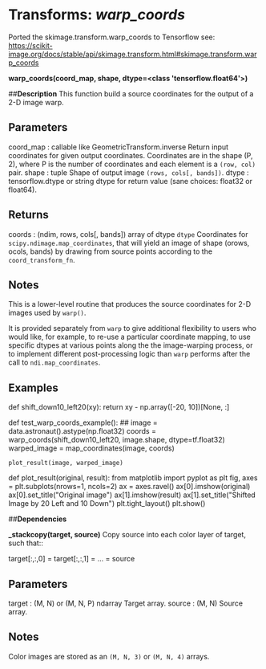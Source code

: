 # Transforms: _**warp_coords**_

Ported the skimage.transform.warp_coords to Tensorflow
see: https://scikit-image.org/docs/stable/api/skimage.transform.html#skimage.transform.warp_coords

**warp_coords(coord_map, shape, dtype=<class 'tensorflow.float64'>)**

##**Description**
This function build a source coordinates for the output of a 2-D image warp.

**Parameters**
----------
coord_map : callable like GeometricTransform.inverse
    Return input coordinates for given output coordinates.
    Coordinates are in the shape (P, 2), where P is the number
    of coordinates and each element is a ``(row, col)`` pair.
shape : tuple
    Shape of output image ``(rows, cols[, bands])``.
dtype : tensorflow.dtype or string
    dtype for return value (sane choices: float32 or float64).

**Returns**
-------
coords : (ndim, rows, cols[, bands]) array of dtype `dtype`
        Coordinates for `scipy.ndimage.map_coordinates`, that will yield
        an image of shape (orows, ocols, bands) by drawing from source
        points according to the `coord_transform_fn`.

**Notes**
-----

This is a lower-level routine that produces the source coordinates for 2-D
images used by `warp()`.

It is provided separately from `warp` to give additional flexibility to
users who would like, for example, to re-use a particular coordinate
mapping, to use specific dtypes at various points along the the
image-warping process, or to implement different post-processing logic
than `warp` performs after the call to `ndi.map_coordinates`.


**Examples**
--------
    
def shift_down10_left20(xy):
    return xy - np.array([-20, 10])[None, :]
    
def test_warp_coords_example():
    ##
    image = data.astronaut().astype(np.float32)
    coords = warp_coords(shift_down10_left20, image.shape, dtype=tf.float32)
    warped_image = map_coordinates(image, coords)
    
    plot_result(image, warped_image)
        
    
def plot_result(original, result):
    from matplotlib import pyplot as plt
    fig, axes = plt.subplots(nrows=1, ncols=2)
    ax = axes.ravel()
    ax[0].imshow(original)
    ax[0].set_title("Original image")
    ax[1].imshow(result)
    ax[1].set_title("Shifted Image by 20 Left and 10 Down")
    plt.tight_layout()
    plt.show()

##**Dependencies**

**_stackcopy(target, source)**
Copy source into each color layer of target, such that::

target[:,:,0] = target[:,:,1] = ... = source

**Parameters**
----------
target : (M, N) or (M, N, P) ndarray
    Target array.
source : (M, N)
    Source array.

**Notes**
-----
Color images are stored as an ``(M, N, 3)`` or ``(M, N, 4)`` arrays.

